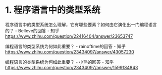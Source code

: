 # 1. 程序语言中的类型系统









程序语言中的类型系统怎么理解，它有哪些要素？如何由它演化出一门编程语言的？ - Belleve的回答 - 知乎
https://www.zhihu.com/question/22416404/answer/23653747




编程语言的类型系统为何如此重要？ - rainoftime的回答 - 知乎
https://www.zhihu.com/question/23434097/answer/43057230






编程语言的类型系统为何如此重要？ - 小熊的回答 - 知乎
https://www.zhihu.com/question/23434097/answer/1599184843









